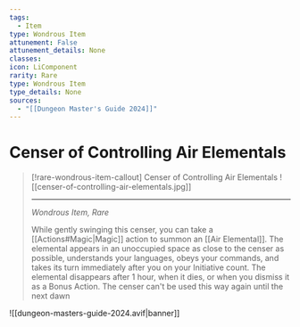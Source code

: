 ```yaml
---
tags:
  - Item
type: Wondrous Item
attunement: False
attunement_details: None
classes:
icon: LiComponent
rarity: Rare
type: Wondrous Item
type_details: None
sources: 
  - "[[Dungeon Master's Guide 2024]]"
---
```

# Censer of Controlling Air Elementals
>[!rare-wondrous-item-callout] Censer of Controlling Air Elementals
>![[censer-of-controlling-air-elementals.jpg]]
>
>- - -
>_Wondrous Item, Rare_
>
>While gently swinging this censer, you can take a [[Actions#Magic\|Magic]] action to summon an [[Air Elemental]]. The elemental appears in an unoccupied space as close to the censer as possible, understands your languages, obeys your commands, and takes its turn immediately after you on your Initiative count. The elemental disappears after 1 hour, when it dies, or when you dismiss it as a Bonus Action. The censer can't be used this way again until the next dawn


![[dungeon-masters-guide-2024.avif|banner]]